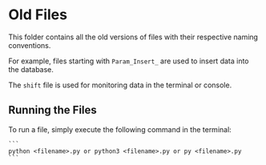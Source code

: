# Old Files

This folder contains all the old versions of files with their respective naming conventions.

For example, files starting with `Param_Insert_` are used to insert data into the database.

The `shift` file is used for monitoring data in the terminal or console.

## Running the Files

To run a file, simply execute the following command in the terminal:

    ```
    python <filename>.py or python3 <filename>.py or py <filename>.py
    ```

